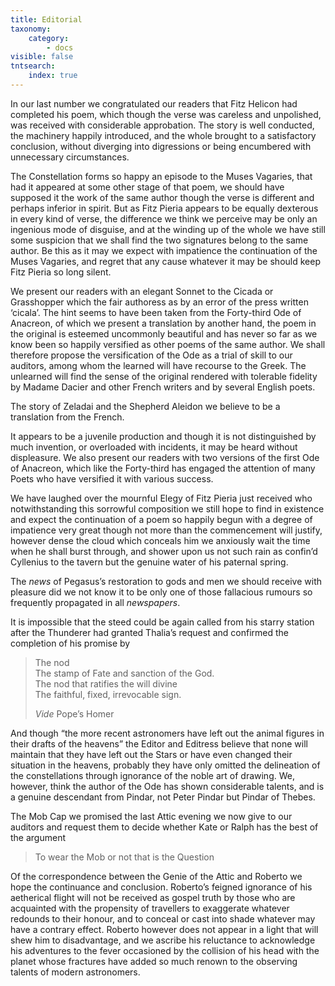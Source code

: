 ```yaml
---
title: Editorial
taxonomy:
    category:
        - docs
visible: false
tntsearch:
    index: true
---
```


In our last number we congratulated our readers that Fitz Helicon had completed his poem, which though the verse was careless and unpolished, was received with considerable approbation. The story is well conducted, the machinery happily introduced, and the whole brought to a satisfactory conclusion, without diverging into digressions or being encumbered with unnecessary circumstances.

The Constellation forms so happy an episode to the Muses Vagaries, that had it appeared at some other stage of that poem, we should have supposed it the work of the same author though the verse is different and perhaps inferior in spirit. But as Fitz Pieria appears to be equally dexterous in every kind of verse, the difference we think we perceive may be only an ingenious mode of disguise, and at the winding up of the whole we have still some suspicion that we shall find the two signatures belong to the same author. Be this as it may we expect with impatience the continuation of the Muses Vagaries, and regret that any cause whatever it may be should keep Fitz Pieria so long silent.

We present our readers with an elegant Sonnet to the Cicada or Grasshopper which the fair authoress as by an error of the press written ‘cicala’. The hint seems to have been taken from the Forty-third Ode of Anacreon, of which we present a translation by another hand, the poem in the original is esteemed uncommonly beautiful and has never so far as we know been so happily versified as other poems of the same author. We shall therefore propose the versification of the Ode as a trial of skill to our auditors, among whom the learned will have recourse to the Greek. The unlearned will find the sense of the original rendered with tolerable fidelity by Madame Dacier and other French writers and by several English poets.

The story of Zeladai and the Shepherd Aleidon we believe to be a translation from the French.

It appears to be a juvenile production and though it is not distinguished by much invention, or overloaded with incidents, it may be heard without displeasure. We also present our readers with two versions of the first Ode of Anacreon, which like the Forty-third has engaged the attention of many Poets who have versified it with various success.

We have laughed over the mournful Elegy of Fitz Pieria just received who notwithstanding this sorrowful composition we still hope to find in existence and expect the continuation of a poem so happily begun with a degree of impatience very great though not more than the commencement will justify, however dense the cloud which conceals him we anxiously wait the time when he shall burst through, and shower upon us not such rain as confin’d Cyllenius to the tavern but the genuine water of his paternal spring.

The *news* of Pegasus’s restoration to gods and men we should receive with pleasure did we not know it to be only one of those fallacious rumours so frequently propagated in all *newspapers*.

It is impossible that the steed could be again called from his starry station after the Thunderer had granted Thalia’s request and confirmed the completion of his promise by

> The nod  
The stamp of Fate and sanction of the God.  
The nod that ratifies the will divine  
The faithful, fixed, irrevocable sign.  
>
> _Vide_ Pope’s Homer
	
And though “the more recent astronomers have left out the animal figures in their drafts of the heavens” the Editor and Editress believe that none will maintain that they have left out the Stars or have even changed their situation in the heavens, probably they have only omitted the delineation of the constellations through ignorance of the noble art of drawing. We, however, think the author of the Ode has shown considerable talents, and is a genuine descendant from Pindar, not Peter Pindar but Pindar of Thebes.

The Mob Cap we promised the last Attic evening we now give to our auditors and request them to decide whether Kate or Ralph has the best of the argument

> To wear the Mob or not that is the Question

Of the correspondence between the Genie of the Attic and Roberto we hope the continuance and conclusion. Roberto’s feigned ignorance of his aetherical flight will not be received as gospel truth by those who are acquainted with the propensity of travellers to exaggerate whatever redounds to their honour, and to conceal or cast into shade whatever may have a contrary effect. Roberto however does not appear in a light that will shew him to disadvantage, and we ascribe his reluctance to acknowledge his adventures to the fever occasioned by the collision of his head with the planet whose fractures have added so much renown to the observing talents of modern astronomers.